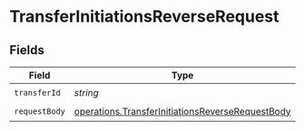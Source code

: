 # TransferInitiationsReverseRequest


## Fields

| Field                                                                                                                | Type                                                                                                                 | Required                                                                                                             | Description                                                                                                          |
| -------------------------------------------------------------------------------------------------------------------- | -------------------------------------------------------------------------------------------------------------------- | -------------------------------------------------------------------------------------------------------------------- | -------------------------------------------------------------------------------------------------------------------- |
| `transferId`                                                                                                         | *string*                                                                                                             | :heavy_check_mark:                                                                                                   | N/A                                                                                                                  |
| `requestBody`                                                                                                        | [operations.TransferInitiationsReverseRequestBody](../../models/operations/transferinitiationsreverserequestbody.md) | :heavy_check_mark:                                                                                                   | N/A                                                                                                                  |